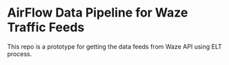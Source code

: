# AirFlow Data Pipeline for Waze Traffic Feeds

This repo is a prototype for getting the data feeds from Waze API using ELT process.
